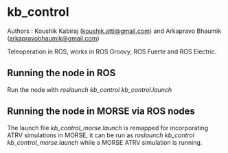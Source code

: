 kb_control
==========
Authors : Koushik Kabiraj (koushik.atti@gmail.com) and Arkapravo Bhaumik (arkapravobhaumik@gmail.com)

Teleoperation in ROS, works in ROS Groovy, ROS Fuerte and ROS Electric.

Running the node in ROS
-----------------------
Run the node with _roslaunch kb_control kb_control.launch_

Running the node in MORSE via ROS nodes
---------------------------------------
The launch file _kb_control_morse.launch_ is remapped for incorporating ATRV simulations in MORSE, it can be run as _roslaunch kb_control kb_control_morse.launch_ while a MORSE ATRV simulation is running.
